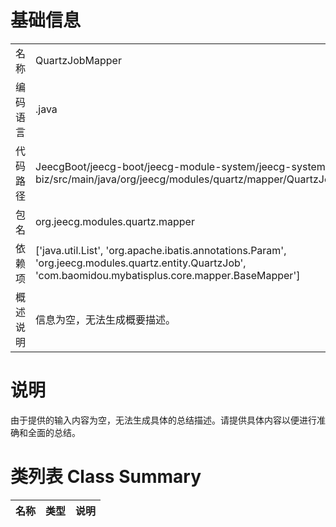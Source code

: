 # 基础信息

|      |      |
|------|------|
| 名称 | QuartzJobMapper |
| 编码语言 | .java |
| 代码路径 | JeecgBoot/jeecg-boot/jeecg-module-system/jeecg-system-biz/src/main/java/org/jeecg/modules/quartz/mapper/QuartzJobMapper.java |
| 包名 | org.jeecg.modules.quartz.mapper |
| 依赖项 | ['java.util.List', 'org.apache.ibatis.annotations.Param', 'org.jeecg.modules.quartz.entity.QuartzJob', 'com.baomidou.mybatisplus.core.mapper.BaseMapper'] |
| 概述说明 | 信息为空，无法生成概要描述。 |

# 说明

由于提供的输入内容为空，无法生成具体的总结描述。请提供具体内容以便进行准确和全面的总结。

# 类列表 Class Summary

| 名称   | 类型  | 说明 |
|-------|------|-------------|




